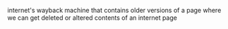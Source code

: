 internet's wayback machine that contains older versions of a page where we can get deleted or altered contents of an internet page

